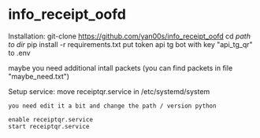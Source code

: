 # info_receipt_oofd
Installation:
    git-clone https://github.com/yan00s/info_receipt_oofd
    cd *path to dir*
    pip install -r requirements.txt
    put token api tg bot with key "api_tg_qr" to .env

maybe you need additional intall packets (you can find packets in file "maybe_need.txt")


Setup service:
    move receiptqr.service in /etc/systemd/system

    you need edit it a bit and change the path / version python

    enable receiptqr.service
    start receiptqr.service
